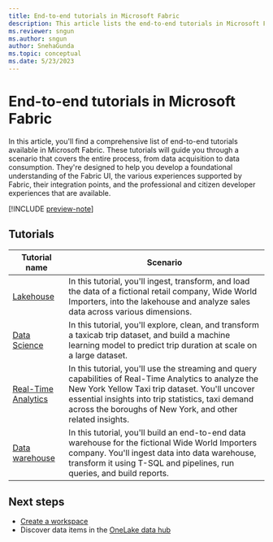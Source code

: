 ```yaml
---
title: End-to-end tutorials in Microsoft Fabric
description: This article lists the end-to-end tutorials in Microsoft Fabric. They walk you through a scenario, starting from data acquisition to data consumption and help you with a foundational understanding of Fabric.
ms.reviewer: sngun
ms.author: sngun
author: SnehaGunda
ms.topic: conceptual
ms.date: 5/23/2023
---
```


# End-to-end tutorials in Microsoft Fabric

In this article, you'll find a comprehensive list of end-to-end tutorials available in Microsoft Fabric. These tutorials will guide you through a scenario that covers the entire process, from data acquisition to data consumption. They're designed to help you develop a foundational understanding of the Fabric UI, the various experiences supported by Fabric, their integration points, and the professional and citizen developer experiences that are available.

[!INCLUDE [preview-note](../includes/preview-note.md)]

## Tutorials

|Tutorial name  |Scenario |
|---------|---------|
|[Lakehouse](../data-engineering/tutorial-lakehouse-introduction.md) | In this tutorial, you'll ingest, transform, and load the data of a fictional retail company, Wide World Importers, into the lakehouse and analyze sales data across various dimensions.  |
|[Data Science](../data-science/tutorial-data-science-introduction.md)    |  In this tutorial, you'll explore, clean, and transform a taxicab trip dataset, and build a machine learning model to predict trip duration at scale on a large dataset.   |
|[Real-Time Analytics](../real-time-analytics/tutorial-introduction.md)   | In this tutorial, you'll use the streaming and query capabilities of Real-Time Analytics to analyze the New York Yellow Taxi trip dataset. You'll uncover essential insights into trip statistics, taxi demand across the boroughs of New York, and other related insights. |
|[Data warehouse](../placeholder.md) |  In this tutorial, you'll build an end-to-end data warehouse for the fictional Wide World Importers company. You'll ingest data into data warehouse, transform it using T-SQL and pipelines, run queries, and build reports. |

## Next steps

* [Create a workspace](create-workspaces.md)
* Discover data items in the [OneLake data hub](onelake-data-hub.md)